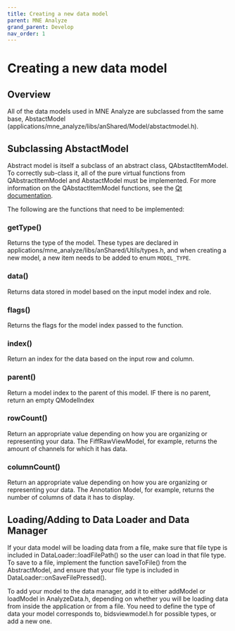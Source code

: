 ```yaml
---
title: Creating a new data model
parent: MNE Analyze
grand_parent: Develop
nav_order: 1
---
```


# Creating a new data model

## Overview

All of the data models used in MNE Analyze are subclassed from the same base, AbstactModel (applications/mne_analyze/libs/anShared/Model/abstactmodel.h).

## Subclassing AbstactModel

Abstract model is itself a subclass of an abstract class, QAbstactItemModel. To correctly sub-class it, all of the pure virtual functions from QAbstractItemModel and AbstactModel must be implemented. For more information on the QAbstactItemModel functions, see the [Qt documentation](https://doc.qt.io/qt-5/qabstractitemmodel.html).

The following are the functions that need to be implemented:

### getType()

Returns the type of the model. These types are declared in applications/mne_analyze/libs/anShared/Utils/types.h, and when creating a new model, a new item needs to be added to enum `MODEL_TYPE`.

### data()

Returns data stored in model based on the input model index and role.

### flags()

Returns the flags for the model index passed to the function.

### index()

Return an index for the data based on the input row and column.

### parent()

Return a model index to the parent of this model. IF there is no parent, return an empty QModelIndex

### rowCount()

Return an appropriate value depending on how you are organizing or representing your data. The FiffRawViewModel, for example, returns the amount of channels for which it has data.

### columnCount()

Return an appropriate value depending on how you are organizing or representing your data. The Annotation Model, for example, returns the number of columns of data it has to display.

## Loading/Adding to Data Loader and Data Manager

If your data model will be loading data from a file, make sure that file type is included in DataLoader::loadFilePath() so the user can load in that file type. To save to a file, implement the function saveToFile() from the AbstractModel, and ensure that your file type is included in DataLoader::onSaveFilePressed().

To add your model to the data manager, add it to either addModel or loadModel in AnalyzeData.h, depending on whether you will be loading data from inside the application or from a file. You need to define the type of data your model corresponds to, bidsviewmodel.h for possible types, or add a new one.
